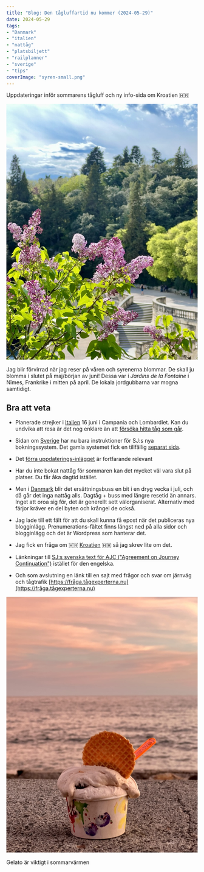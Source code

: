 ```yaml
---
title: "Blog: Den tågluffartid nu kommer (2024-05-29)"
date: 2024-05-29
tags:
- "Danmark"
- "italien"
- "nattåg"
- "platsbiljett"
- "railplanner"
- "sverige"
- "tips"
coverImage: "syren-small.png"
---
```


Uppdateringar inför sommarens tågluff och ny info-sida om Kroatien 🇭🇷

![](images/den-tagluffartid-nu-kommer_1.jpeg?w=769)

<figcaption>

Jag blir förvirrad när jag reser på våren och syrenerna blommar. De skall ju blomma i slutet på maj/början av juni! Dessa var i _Jardins de la Fontaine_ i Nîmes, Frankrike i mitten på april. De lokala jordgubbarna var mogna samtidigt.

</figcaption>

## Bra att veta

- Planerade strejker i [Italien](https://www.trainfo.eu/italien/) 16 juni i Campania och Lombardiet. Kan du undvika att resa är det nog enklare än att [försöka hitta tåg som går](https://www.trenitalia.com/it/informazioni/treni_garantiti_incasodisciopero.html).

- Sidan om [Sverige](https://www.trainfo.eu/sverige/) har nu bara instruktioner för SJ:s nya bokningssystem. Det gamla systemet fick en tillfällig [separat sida](https://www.trainfo.eu/sj-fram-till-juni-2024/).

- Det [förra uppdaterings-inlägget](https://www.trainfo.eu/2024/04/16/infor-sommaren-2024/) är fortfarande relevant

- Har du inte bokat nattåg för sommaren kan det mycket väl vara slut på platser. Du får åka dagtid istället.

- Men i [Danmark](https://www.trainfo.eu/Danmark/) blir det ersättningsbuss en bit i en dryg vecka i juli, och då går det inga nattåg alls. Dagtåg + buss med längre resetid än annars. Inget att oroa sig för, det är generellt sett välorganiserat. Alternativ med färjor kräver en del byten och krångel de också.

- Jag lade till ett fält för att du skall kunna få epost när det publiceras nya blogginlägg. Prenumerations-fältet finns längst ned på alla sidor och blogginlägg och det är Wordpress som hanterar det.

- Jag fick en fråga om 🇭🇷 [Kroatien](https://www.trainfo.eu/kroatien/) 🇭🇷 så jag skrev lite om det.

- Länkningar till [SJ:s svenska text för AJC ("Agreement on Journey Continuation")](https://www.sj.se/om-sj/regler-och-villkor/ajc) istället för den engelska.

- Och som avslutning en länk till en sajt med frågor och svar om järnväg och tågtrafik [https://fråga.tågexperterna.nu](https://fråga.tågexperterna.nu)

![](images/den-tagluffartid-nu-kommer_3.jpg?w=768)

<figcaption>

Gelato är viktigt i sommarvärmen

</figcaption>
